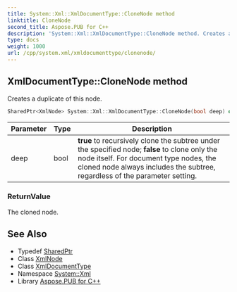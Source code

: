 ```yaml
---
title: System::Xml::XmlDocumentType::CloneNode method
linktitle: CloneNode
second_title: Aspose.PUB for C++
description: 'System::Xml::XmlDocumentType::CloneNode method. Creates a duplicate of this node in C++.'
type: docs
weight: 1000
url: /cpp/system.xml/xmldocumenttype/clonenode/
---
```

## XmlDocumentType::CloneNode method


Creates a duplicate of this node.

```cpp
SharedPtr<XmlNode> System::Xml::XmlDocumentType::CloneNode(bool deep) override
```


| Parameter | Type | Description |
| --- | --- | --- |
| deep | bool | **true** to recursively clone the subtree under the specified node; **false** to clone only the node itself. For document type nodes, the cloned node always includes the subtree, regardless of the parameter setting. |

### ReturnValue

The cloned node.

## See Also

* Typedef [SharedPtr](../../../system/sharedptr/)
* Class [XmlNode](../../xmlnode/)
* Class [XmlDocumentType](../)
* Namespace [System::Xml](../../)
* Library [Aspose.PUB for C++](../../../)
